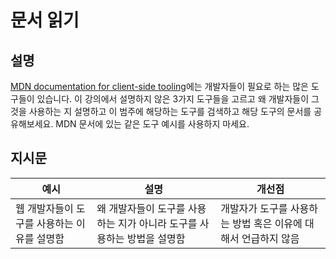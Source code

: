 # 문서 읽기

## 설명

[MDN documentation for client-side tooling](https://developer.mozilla.org/en-US/docs/Learn/Tools_and_testing/Understanding_client-side_tools/Overview)에는 개발자들이 필요로 하는 많은 도구들이 있습니다. 이 강의에서 설명하지 않은 3가지 도구들을 고르고 왜 개발자들이 그것을 사용하는 지 설명하고 이 범주에 해당하는 도구를 검색하고 해당 도구의 문서를 공유해보세요. MDN 문서에 있는 같은 도구 예시를 사용하지 마세요.


## 지시문

예시 | 설명 | 개선점
--- | --- | -- |
| 웹 개발자들이 도구를 사용하는 이유를 설명함 | 왜 개발자들이 도구를 사용하는 지가 아니라 도구를 사용하는 방법을 설명함 | 개발자가 도구를 사용하는 방법 혹은 이유에 대해서 언급하지 않음 |